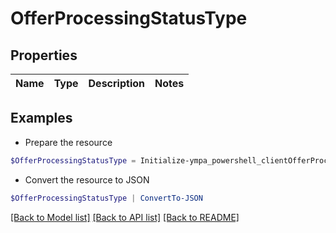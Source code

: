 # OfferProcessingStatusType
## Properties

Name | Type | Description | Notes
------------ | ------------- | ------------- | -------------

## Examples

- Prepare the resource
```powershell
$OfferProcessingStatusType = Initialize-ympa_powershell_clientOfferProcessingStatusType 
```

- Convert the resource to JSON
```powershell
$OfferProcessingStatusType | ConvertTo-JSON
```

[[Back to Model list]](../README.md#documentation-for-models) [[Back to API list]](../README.md#documentation-for-api-endpoints) [[Back to README]](../README.md)

